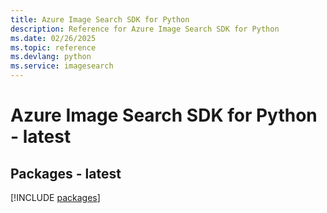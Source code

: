 ```yaml
---
title: Azure Image Search SDK for Python
description: Reference for Azure Image Search SDK for Python
ms.date: 02/26/2025
ms.topic: reference
ms.devlang: python
ms.service: imagesearch
---
```

# Azure Image Search SDK for Python - latest
## Packages - latest
[!INCLUDE [packages](image-search-index.md)]